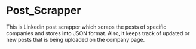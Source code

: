 # Post_Scrapper
This is Linkedin post scrapper which scraps the posts of specific companies and stores into JSON format. Also, it keeps track of updated or new posts that is being uploaded on the company page. 
